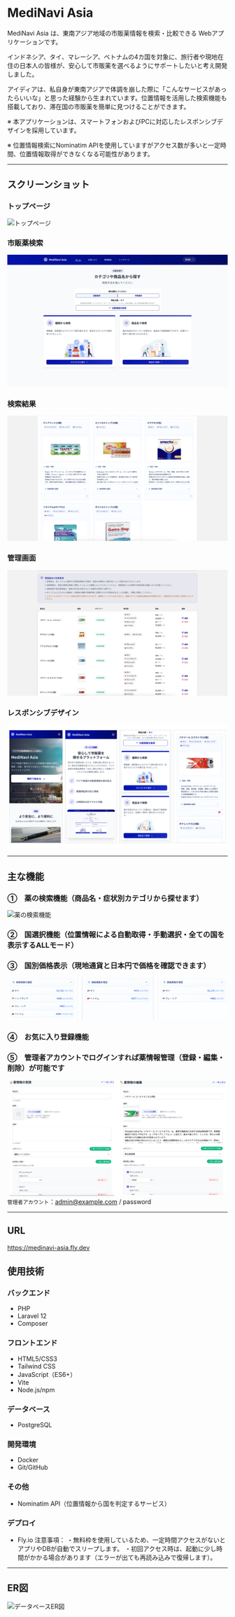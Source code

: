 # MediNavi Asia

MediNavi Asia は、東南アジア地域の市販薬情報を検索・比較できる Webアプリケーションです。

インドネシア、タイ、マレーシア、ベトナムの4カ国を対象に、旅行者や現地在住の日本人の皆様が、安心して市販薬を選べるようにサポートしたいと考え開発しました。

アイディアは、私自身が東南アジアで体調を崩した際に「こんなサービスがあったらいいな」と思った経験から生まれています。位置情報を活用した検索機能も搭載しており、滞在国の市販薬を簡単に見つけることができます。

※ 本アプリケーションは、スマートフォンおよびPCに対応したレスポンシブデザインを採用しています。

※ 位置情報検索にNominatim APIを使用していますがアクセス数が多いと一定時間、位置情報取得ができなくなる可能性があります。

---

## スクリーンショット

### トップページ
![トップページ](docs/images/welcome.png)

### 市販薬検索
![検索ページ](docs/images/home.png)

### 検索結果
![検索ページ](docs/images/search.png)

### 管理画面
![管理画面](docs/images/management.png)

### レスポンシブデザイン
![レスポンシブ](docs/images/respo.png)

---

## 主な機能

### ①　薬の検索機能（商品名・症状別カテゴリから探せます）
![薬の検索機能](docs/images/search２.png)
### ②　国選択機能（位置情報による自動取得・手動選択・全ての国を表示するALLモード）
### ③　国別価格表示（現地通貨と日本円で価格を確認できます）
![国別価格表示](docs/images/car.png)
### ④　お気に入り登録機能
### ⑤　管理者アカウントでログインすれば薬情報管理（登録・編集・削除）が可能です
![管理アカウント](docs/images/admin.png)
```管理者アカウント```：admin@example.com / password

---

## URL
  https://medinavi-asia.fly.dev

## 使用技術

### バックエンド
- PHP
- Laravel 12
- Composer

### フロントエンド
- HTML5/CSS3
- Tailwind CSS
- JavaScript（ES6+）
- Vite
- Node.js/npm

### データベース
- PostgreSQL

### 開発環境
- Docker
- Git/GitHub

### その他
- Nominatim API（位置情報から国を判定するサービス）

### デプロイ
- Fly.io
注意事項：
・無料枠を使用しているため、一定時間アクセスがないとアプリやDBが自動でスリープします。
・初回アクセス時は、起動に少し時間がかかる場合があります（エラーが出ても再読み込みで復帰します）。
---

## ER図
![データベースER図](docs/images/database_schema.png)